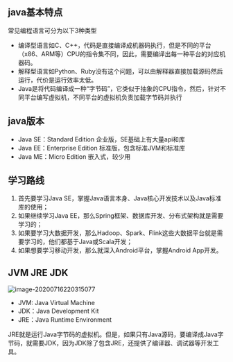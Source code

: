## java基本特点

常见编程语言可分为以下3种类型

*   编译型语言如C、C++，代码是直接编译成机器码执行，但是不同的平台（x86、ARM等）CPU的指令集不同，因此，需要编译出每一种平台的对应机器码。
*   解释型语言如Python、Ruby没有这个问题，可以由解释器直接加载源码然后运行，代价是运行效率太低。
*   Java是将代码编译成一种“字节码”，它类似于抽象的CPU指令，然后，针对不同平台编写虚拟机，不同平台的虚拟机负责加载字节码并执行



## java版本

-   Java SE：Standard Edition           企业版，SE基础上有大量api和库
-   Java EE：Enterprise Edition         标准版，包含标准JVM和标准库
-   Java ME：Micro Edition                嵌入式，较少用



## 学习路线

1.  首先要学习Java SE，掌握Java语言本身、Java核心开发技术以及Java标准库的使用；
2.  如果继续学习Java EE，那么Spring框架、数据库开发、分布式架构就是需要学习的；
3.  如果要学习大数据开发，那么Hadoop、Spark、Flink这些大数据平台就是需要学习的，他们都基于Java或Scala开发；
4.  如果想要学习移动开发，那么就深入Android平台，掌握Android App开发。



## JVM JRE  JDK

![image-20200716220315077](https://pic-bed-1256813635.cos.ap-nanjing.myqcloud.com/markdownImg/image-20200716220315077.png)

-   JVM:  Java Virtual Machine
-   JDK：Java Development Kit
-   JRE：Java Runtime Environment

JRE就是运行Java字节码的虚拟机。但是，如果只有Java源码，要编译成Java字节码，就需要JDK，因为JDK除了包含JRE，还提供了编译器、调试器等开发工具。